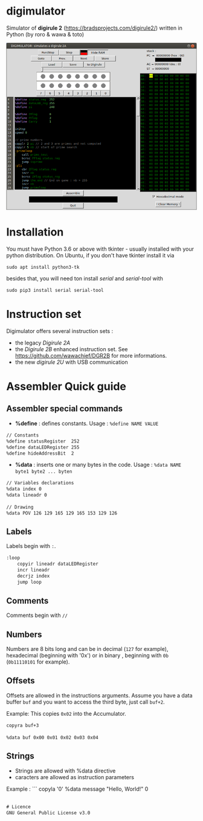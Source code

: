 # digimulator
Simulator of **digirule 2** (https://bradsprojects.com/digirule2/) written in Python (by roro &amp; wawa &amp; toto)

![Screen capture](screen.png)

# Installation

You must have Python 3.6 or above with tkinter - usually installed with your python distribution.
On Ubuntu, if you don't have tkinter install it via
```
sudo apt install python3-tk
```

besides that, you will need ton install *serial* and *serial-tool* with
```
sudo pip3 install serial serial-tool
```

# Instruction set

Digimulator offers several instruction sets :
- the legacy *Digirule 2A*
- the *Digirule 2B* enhanced instruction set. See https://github.com/wawachief/DGR2B for more informations.
- the new *digirule 2U* with USB communication

# Assembler Quick guide

## Assembler special commands

- **%define** : defines constants. Usage : `%define NAME VALUE`
```
// Constants
%define statusRegister  252
%define dataLEDRegister 255
%define hideAddressBit  2
```
- **%data** : inserts one or many bytes in the code. Usage : `%data NAME byte1 byte2 ... byten`
```
// Variables declarations
%data index 0
%data lineadr 0

// Drawing
%data POV 126 129 165 129 165 153 129 126
```

## Labels
Labels begin with `:`.
```
:loop
	copyir lineadr dataLEDRegister
	incr lineadr
	decrjz index
	jump loop
```
## Comments

Comments begin with `//`

## Numbers

Numbers are 8 bits long and can be in decimal (`127` for example), hexadecimal (beginning with '0x') or in binary , beginning with `0b` (`0b11110101` for example).

## Offsets

Offsets are allowed in the instructions arguments. Assume you have a data buffer   `buf` and you want to access the third byte, just call `buf+2`.

Example: This copies `0x02` into the Accumulator.
```
copyra buf+3

%data buf 0x00 0x01 0x02 0x03 0x04
```
## Strings

- Strings are allowed with %data directive
- caracters are allowed as instruction parameters

Example : ```
copyla '0'
%data message "Hello, World!" 0
```

# Licence
GNU General Public License v3.0
